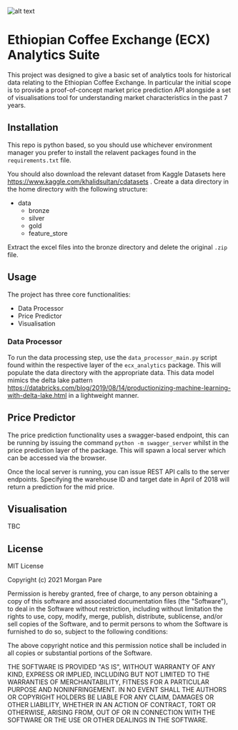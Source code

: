 ![alt text](https://images.unsplash.com/photo-1524350876685-274059332603?ixid=MnwxMjA3fDB8MHxwaG90by1wYWdlfHx8fGVufDB8fHx8&ixlib=rb-1.2.1&auto=format&fit=crop&w=751&q=80)

# Ethiopian Coffee Exchange (ECX) Analytics Suite

This project was designed to give a basic set of analytics tools for historical data relating to the Ethiopian Coffee Exchange. In particular the initial scope is to provide a proof-of-concept market price prediction API alongside a set of visualisations tool for understanding market characteristics in the past 7 years.

## Installation

This repo is python based, so you should use whichever environment manager you prefer to install the relavent packages found in the `requirements.txt` file.

You should also download the relevant dataset from Kaggle Datasets here https://www.kaggle.com/khalidsultan/cdatasets . Create a data directory in the home directory with the following structure:
- data
  - bronze
  - silver
  - gold
  - feature_store

Extract the excel files into the bronze directory and delete the original `.zip` file.

## Usage

The project has three core functionalities:
* Data Processor
* Price Predictor
* Visualisation

### Data Processor
To run the data processing step, use the `data_processor_main.py` script found within the respective layer of the `ecx_analytics` package. This will populate the data directory with the appropriate data. This data model mimics the delta lake pattern https://databricks.com/blog/2019/08/14/productionizing-machine-learning-with-delta-lake.html in a lightweight manner.

## Price Predictor

The price prediction functionality uses a swagger-based endpoint, this can be running by issuing the command `python -m swagger_server` whilst in the price prediction layer of the package. This will spawn a local server which can be accessed via the browser. 

Once the local server is running, you can issue REST API calls to the server endpoints. Specifying the warehouse ID and target date in April of 2018 will return a prediction for the mid price.

## Visualisation
TBC

## License

  
MIT License

Copyright (c) 2021 Morgan Pare

Permission is hereby granted, free of charge, to any person obtaining a copy
of this software and associated documentation files (the "Software"), to deal
in the Software without restriction, including without limitation the rights
to use, copy, modify, merge, publish, distribute, sublicense, and/or sell
copies of the Software, and to permit persons to whom the Software is
furnished to do so, subject to the following conditions:

The above copyright notice and this permission notice shall be included in all
copies or substantial portions of the Software.

THE SOFTWARE IS PROVIDED "AS IS", WITHOUT WARRANTY OF ANY KIND, EXPRESS OR
IMPLIED, INCLUDING BUT NOT LIMITED TO THE WARRANTIES OF MERCHANTABILITY,
FITNESS FOR A PARTICULAR PURPOSE AND NONINFRINGEMENT. IN NO EVENT SHALL THE
AUTHORS OR COPYRIGHT HOLDERS BE LIABLE FOR ANY CLAIM, DAMAGES OR OTHER
LIABILITY, WHETHER IN AN ACTION OF CONTRACT, TORT OR OTHERWISE, ARISING FROM,
OUT OF OR IN CONNECTION WITH THE SOFTWARE OR THE USE OR OTHER DEALINGS IN THE
SOFTWARE.

